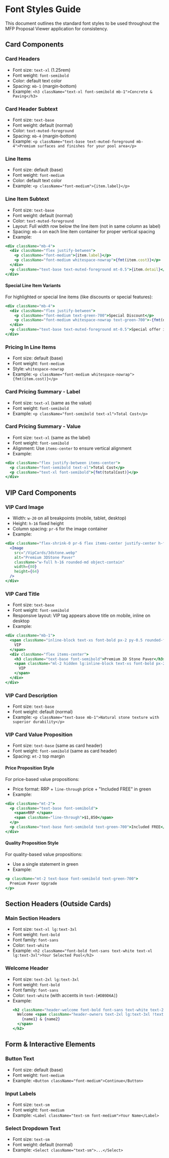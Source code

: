# Font Styles Guide

This document outlines the standard font styles to be used throughout the MFP Proposal Viewer application for consistency.

## Card Components

### Card Headers
- Font size: `text-xl` (1.25rem)
- Font weight: `font-semibold`
- Color: default text color
- Spacing: `mb-1` (margin-bottom)
- Example: `<h3 className="text-xl font-semibold mb-1">Concrete & Paving</h3>`

### Card Header Subtext
- Font size: `text-base`
- Font weight: default (normal)
- Color: `text-muted-foreground`
- Spacing: `mb-4` (margin-bottom)
- Example: `<p className="text-base text-muted-foreground mb-4">Premium surfaces and finishes for your pool area</p>`

### Line Items
- Font size: default (base)
- Font weight: `font-medium`
- Color: default text color
- Example: `<p className="font-medium">{item.label}</p>`

### Line Item Subtext
- Font size: `text-base`
- Font weight: default (normal)
- Color: `text-muted-foreground`
- Layout: Full width row below the line item (not in same column as label)
- Spacing: `mb-4` on each line item container for proper vertical spacing
- Example: 
```jsx
<div className="mb-4">
  <div className="flex justify-between">
    <p className="font-medium">{item.label}</p>
    <p className="font-medium whitespace-nowrap">{fmt(item.cost)}</p>
  </div>
  <p className="text-base text-muted-foreground mt-0.5">{item.detail}</p>
</div>
```

#### Special Line Item Variants

For highlighted or special line items (like discounts or special features):
```jsx
<div className="mb-4">
  <div className="flex justify-between">
    <p className="font-medium text-green-700">Special Discount</p>
    <p className="font-medium whitespace-nowrap text-green-700">-{fmt(discountAmount)}</p>
  </div>
  <p className="text-base text-muted-foreground mt-0.5">Special offer included</p>
</div>
```

### Pricing In Line Items
- Font size: default (base)
- Font weight: `font-medium`
- Style: `whitespace-nowrap`
- Example: `<p className="font-medium whitespace-nowrap">{fmt(item.cost)}</p>`

### Card Pricing Summary - Label
- Font size: `text-xl` (same as the value)
- Font weight: `font-semibold`
- Example: `<p className="font-semibold text-xl">Total Cost</p>`

### Card Pricing Summary - Value
- Font size: `text-xl` (same as the label)
- Font weight: `font-semibold`
- Alignment: Use `items-center` to ensure vertical alignment
- Example: 
```jsx
<div className="flex justify-between items-center">
  <p className="font-semibold text-xl">Total Cost</p>
  <p className="text-xl font-semibold">{fmt(totalCost)}</p>
</div>
```

## VIP Card Components

### VIP Card Image
- Width: `w-20` on all breakpoints (mobile, tablet, desktop)
- Height: `h-16` fixed height
- Column spacing: `pr-6` for the image container
- Example:
```jsx
<div className="flex-shrink-0 pr-6 flex items-center justify-center h-full w-20 sm:w-20 lg:w-20">
  <Image
    src="/VipCards/3dstone.webp"
    alt="Premium 3DStone Paver"
    className="w-full h-16 rounded-md object-contain"
    width={80}
    height={64}
  />
</div>
```

### VIP Card Title
- Font size: `text-base`
- Font weight: `font-semibold`
- Responsive layout: VIP tag appears above title on mobile, inline on desktop
- Example:
```jsx
<div className="mb-1">
  <span className="inline-block text-xs font-bold px-2 py-0.5 rounded-full bg-yellow-400/80 text-yellow-900 mb-1 lg:hidden">
    VIP
  </span>
  <div className="flex items-center">
    <h3 className="text-base font-semibold">Premium 3D Stone Paver</h3>
    <span className="ml-2 hidden lg:inline-block text-xs font-bold px-2 py-0.5 rounded-full bg-yellow-400/80 text-yellow-900">
      VIP
    </span>
  </div>
</div>
```

### VIP Card Description
- Font size: `text-base`
- Font weight: default (normal)
- Example: `<p className="text-base mb-1">Natural stone texture with superior durability</p>`

### VIP Card Value Proposition
- Font size: `text-base` (same as card header)
- Font weight: `font-semibold` (same as card header)
- Spacing: `mt-2` top margin

#### Price Proposition Style
For price-based value propositions:
- Price format: RRP + `line-through` price + "Included FREE" in green
- Example:
```jsx
<div className="mt-2">
  <p className="text-base font-semibold">
    <span>RRP </span>
    <span className="line-through">$1,850</span>
  </p>
  <p className="text-base font-semibold text-green-700">Included FREE</p>
</div>
```

#### Quality Proposition Style 
For quality-based value propositions:
- Use a single statement in green
- Example:
```jsx
<p className="mt-2 text-base font-semibold text-green-700">
  Premium Paver Upgrade
</p>
```

## Section Headers (Outside Cards)

### Main Section Headers
- Font size: `text-xl lg:text-3xl`
- Font weight: `font-bold`
- Font family: `font-sans`
- Color: `text-white`
- Example: `<h2 className="font-bold font-sans text-white text-xl lg:text-3xl">Your Selected Pool</h2>`

### Welcome Header
- Font size: `text-2xl lg:text-3xl`
- Font weight: `font-bold`
- Font family: `font-sans`
- Color: `text-white` (with accents in `text-[#DB9D6A]`)
- Example: 
  ```jsx
  <h2 className="header-welcome font-bold font-sans text-white text-2xl lg:text-3xl">
    Welcome <span className="header-owners text-2xl lg:text-3xl !text-[#DB9D6A]">
      {name1} & {name2}
    </span>
  </h2>
  ```

## Form & Interactive Elements

### Button Text
- Font size: default (base)
- Font weight: `font-medium`
- Example: `<Button className="font-medium">Continue</Button>`

### Input Labels
- Font size: `text-sm`
- Font weight: `font-medium`
- Example: `<Label className="text-sm font-medium">Your Name</Label>`

### Select Dropdown Text
- Font size: `text-sm`
- Font weight: default (normal)
- Example: `<Select className="text-sm">...</Select>`
